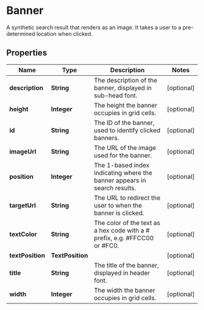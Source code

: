 

# Banner

A synthetic search result that renders as an image. It takes a user to a pre-determined location when clicked.

## Properties

Name | Type | Description | Notes
------------ | ------------- | ------------- | -------------
**description** | **String** | The description of the banner, displayed in sub-head font. |  [optional]
**height** | **Integer** | The height the banner occupies in grid cells. |  [optional]
**id** | **String** | The ID of the banner, used to identify clicked banners. |  [optional]
**imageUrl** | **String** | The URL of the image used for the banner. |  [optional]
**position** | **Integer** | The 1-based index indicating where the banner appears in search results. |  [optional]
**targetUrl** | **String** | The URL to redirect the user to when the banner is clicked. |  [optional]
**textColor** | **String** | The color of the text as a hex code with a # prefix, e.g. #FFCC00 or #FC0. |  [optional]
**textPosition** | **TextPosition** |  |  [optional]
**title** | **String** | The title of the banner, displayed in header font. |  [optional]
**width** | **Integer** | The width the banner occupies in grid cells. |  [optional]



